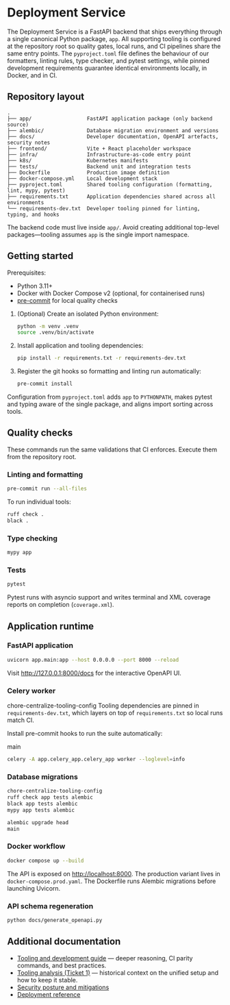 # Deployment Service

The Deployment Service is a FastAPI backend that ships everything through a single
canonical Python package, `app`. All supporting tooling is configured at the
repository root so quality gates, local runs, and CI pipelines share the same
entry points. The `pyproject.toml` file defines the behaviour of our formatters,
linting rules, type checker, and pytest settings, while pinned development
requirements guarantee identical environments locally, in Docker, and in CI.

## Repository layout

```
.
├── app/                  FastAPI application package (only backend source)
├── alembic/              Database migration environment and versions
├── docs/                 Developer documentation, OpenAPI artefacts, security notes
├── frontend/             Vite + React placeholder workspace
├── infra/                Infrastructure-as-code entry point
├── k8s/                  Kubernetes manifests
├── tests/                Backend unit and integration tests
├── Dockerfile            Production image definition
├── docker-compose.yml    Local development stack
├── pyproject.toml        Shared tooling configuration (formatting, lint, mypy, pytest)
├── requirements.txt      Application dependencies shared across all environments
└── requirements-dev.txt  Developer tooling pinned for linting, typing, and hooks
```

The backend code must live inside `app/`. Avoid creating additional top-level
packages—tooling assumes `app` is the single import namespace.

## Getting started

Prerequisites:

- Python 3.11+
- Docker with Docker Compose v2 (optional, for containerised runs)
- [pre-commit](https://pre-commit.com/#installation) for local quality checks

1. (Optional) Create an isolated Python environment:
   ```bash
   python -m venv .venv
   source .venv/bin/activate
   ```

2. Install application and tooling dependencies:
   ```bash
   pip install -r requirements.txt -r requirements-dev.txt
   ```

3. Register the git hooks so formatting and linting run automatically:
   ```bash
   pre-commit install
   ```

Configuration from `pyproject.toml` adds `app` to `PYTHONPATH`, makes pytest and
typing aware of the single package, and aligns import sorting across tools.

## Quality checks

These commands run the same validations that CI enforces. Execute them from the
repository root.

### Linting and formatting

```bash
pre-commit run --all-files
```

To run individual tools:

```bash
ruff check .
black .
```

### Type checking

```bash
mypy app
```

### Tests

```bash
pytest
```

Pytest runs with asyncio support and writes terminal and XML coverage reports on
completion (`coverage.xml`).

## Application runtime

### FastAPI application

```bash
uvicorn app.main:app --host 0.0.0.0 --port 8000 --reload
```

Visit <http://127.0.0.1:8000/docs> for the interactive OpenAPI UI.

### Celery worker

chore-centralize-tooling-config
Tooling dependencies are pinned in `requirements-dev.txt`, which layers on top of `requirements.txt` so local runs match CI.

Install pre-commit hooks to run the suite automatically:

main
```bash
celery -A app.celery_app.celery_app worker --loglevel=info
```

### Database migrations

```bash
chore-centralize-tooling-config
ruff check app tests alembic
black app tests alembic
mypy app tests alembic

alembic upgrade head
main
```

### Docker workflow

```bash
docker compose up --build
```

The API is exposed on <http://localhost:8000>. The production variant lives in
`docker-compose.prod.yaml`. The Dockerfile runs Alembic migrations before
launching Uvicorn.

### API schema regeneration

```bash
python docs/generate_openapi.py
```

## Additional documentation

- [Tooling and development guide](docs/development/tooling.md) — deeper
  reasoning, CI parity commands, and best practices.
- [Tooling analysis (Ticket 1)](docs/development/tooling.md#tooling-analysis-ticket-1) —
  historical context on the unified setup and how to keep it stable.
- [Security posture and mitigations](docs/SECURITY.md)
- [Deployment reference](docs/DEPLOYMENT.md)
